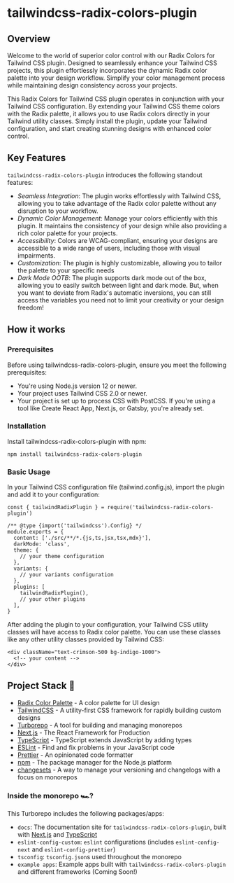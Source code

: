 # tailwindcss-radix-colors-plugin

## Overview

Welcome to the world of superior color control with our Radix Colors for Tailwind CSS plugin. Designed to seamlessly enhance your Tailwind CSS projects, this plugin effortlessly incorporates the dynamic Radix color palette into your design workflow. Simplify your color management process while maintaining design consistency across your projects.

This Radix Colors for Tailwind CSS plugin operates in conjunction with your Tailwind CSS configuration. By extending your Tailwind CSS theme colors with the Radix palette, it allows you to use Radix colors directly in your Tailwind utility classes. Simply install the plugin, update your Tailwind configuration, and start creating stunning designs with enhanced color control.

## Key Features

`tailwindcss-radix-colors-plugin` introduces the following standout features:

- _Seamless Integration_: The plugin works effortlessly with Tailwind CSS, allowing you to take advantage of the Radix color palette without any disruption to your workflow.
- _Dynamic Color Management_: Manage your colors efficiently with this plugin. It maintains the consistency of your design while also providing a rich color palette for your projects.
- _Accessibility_: Colors are WCAG-compliant, ensuring your designs are accessible to a wide range of users, including those with visual impairments.
- _Customization_: The plugin is highly customizable, allowing you to tailor the palette to your specific needs
- _Dark Mode OOTB_: The plugin supports dark mode out of the box, allowing you to easily switch between light and dark mode. But, when you want to deviate from Radix's automatic inversions, you can still access the variables you need not to limit your creativity or your design freedom!

## How it works

### Prerequisites

Before using tailwindcss-radix-colors-plugin, ensure you meet the following prerequisites:

- You're using Node.js version 12 or newer.
- Your project uses Tailwind CSS 2.0 or newer.
- Your project is set up to process CSS with PostCSS. If you're using a tool like Create React App, Next.js, or Gatsby, you're already set.

### Installation

Install tailwindcss-radix-colors-plugin with npm:

```{bash}
npm install tailwindcss-radix-colors-plugin
```

### Basic Usage

In your Tailwind CSS configuration file (tailwind.config.js), import the plugin and add it to your configuration:

```{bash}
const { tailwindRadixPlugin } = require('tailwindcss-radix-colors-plugin')

/** @type {import('tailwindcss').Config} */
module.exports = {
  content: ['./src/**/*.{js,ts,jsx,tsx,mdx}'],
  darkMode: 'class',
  theme: {
    // your theme configuration
  },
  variants: {
    // your variants configuration
  },
  plugins: [
    tailwindRadixPlugin(),
    // your other plugins
  ],
}
```

After adding the plugin to your configuration, your Tailwind CSS utility classes will have access to Radix color palette. You can use these classes like any other utility classes provided by Tailwind CSS:

```{bash}
<div className="text-crimson-500 bg-indigo-1000">
  <!-- your content -->
</div>
```

## Project Stack 🥞

- [Radix Color Palette](https://www.radix-ui.com/colors) - A color palette for UI design
- [TailwindCSS](https://tailwindcss.com/) - A utility-first CSS framework for rapidly building custom designs
- [Turborepo](https://turbo.build/repo/docs/) - A tool for building and managing monorepos
- [Next.js](https://nextjs.org/) - The React Framework for Production
- [TypeScript](https://www.typescriptlang.org/) - TypeScript extends JavaScript by adding types
- [ESLint](https://eslint.org/) - Find and fix problems in your JavaScript code
- [Prettier](https://prettier.io) - An opinionated code formatter
- [npm](https://www.npmjs.com/) - The package manager for the Node.js platform
- [changesets](https://github.com/changesets/changesets) - A way to manage your versioning and changelogs with a focus on monorepos

### Inside the monorepo 🏎️?

This Turborepo includes the following packages/apps:

- `docs`: The documentation site for `tailwindcss-radix-colors-plugin`, built with [Next.js](https://nextjs.org/) and [TypeScript](https://www.typescriptlang.org/)
- `eslint-config-custom`: `eslint` configurations (includes `eslint-config-next` and `eslint-config-prettier`)
- `tsconfig`: `tsconfig.json`s used throughout the monorepo
- `example apps`: Example apps built with `tailwindcss-radix-colors-plugin` and different frameworks (Coming Soon!)
